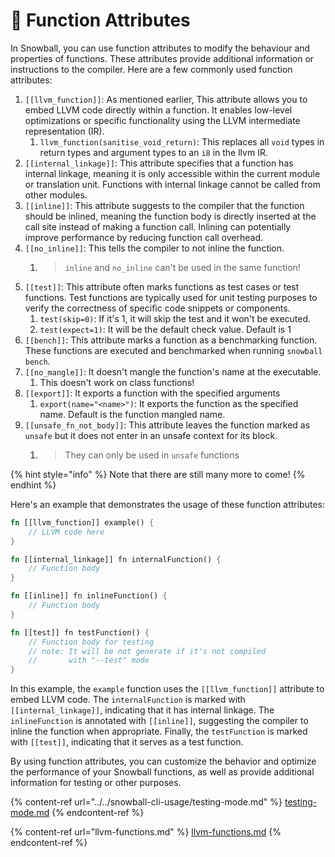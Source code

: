 # 🔧 Function Attributes

In Snowball, you can use function attributes to modify the behaviour and properties of functions. These attributes provide additional information or instructions to the compiler. Here are a few commonly used function attributes:

1. `[[llvm_function]]`: As mentioned earlier, This attribute allows you to embed LLVM code directly within a function. It enables low-level optimizations or specific functionality using the LLVM intermediate representation (IR).
   1. `llvm_function(sanitise_void_return)`: This replaces all `void` types in return types and argument types to an `i8` in the llvm IR.
2. `[[internal_linkage]]`: This attribute specifies that a function has internal linkage, meaning it is only accessible within the current module or translation unit. Functions with internal linkage cannot be called from other modules.
3. `[[inline]]`: This attribute suggests to the compiler that the function should be inlined, meaning the function body is directly inserted at the call site instead of making a function call. Inlining can potentially improve performance by reducing function call overhead.
4. `[[no_inline]]`: This tells the compiler to not inline the function.
   1. > `inline` and `no_inline` can't be used in the same function!
5. `[[test]]`: This attribute often marks functions as test cases or test functions. Test functions are typically used for unit testing purposes to verify the correctness of specific code snippets or components.
   1. `test(skip=0)`: If it's 1, it will skip the test and it won't be executed.
   2. `test(expect=1)`: It will be the default check value. Default is 1
6. `[[bench]]`: This attribute marks a function as a benchmarking function. These functions are executed and benchmarked when running `snowball bench`.
7. `[[no_mangle]]`: It doesn't mangle the function's name at the executable.
   1. This doesn't work on class functions!
8. `[[export]]`: It exports a function with the specified arguments
   1. `export(name="<name>")`: It exports the function as the specified name. Default is the function mangled name.
9. `[[unsafe_fn_not_body]]`: This attribute leaves the function marked as `unsafe` but it does not enter in an unsafe context for its block.&#x20;
   1. > They can only be used in `unsafe` functions

{% hint style="info" %}
Note that there are still many more to come!
{% endhint %}

Here's an example that demonstrates the usage of these function attributes:

```rust
fn [[llvm_function]] example() {
    // LLVM code here
}

fn [[internal_linkage]] fn internalFunction() {
    // Function body
}

fn [[inline]] fn inlineFunction() {
    // Function body
}

fn [[test]] fn testFunction() {
    // Function body for testing
    // note: It will be not generate if it's not compiled
    //       with "--test" mode
}
```

In this example, the `example` function uses the `[[llvm_function]]` attribute to embed LLVM code. The `internalFunction` is marked with `[[internal_linkage]]`, indicating that it has internal linkage. The `inlineFunction` is annotated with `[[inline]]`, suggesting the compiler to inline the function when appropriate. Finally, the `testFunction` is marked with `[[test]]`, indicating that it serves as a test function.

By using function attributes, you can customize the behavior and optimize the performance of your Snowball functions, as well as provide additional information for testing or other purposes.

{% content-ref url="../../snowball-cli-usage/testing-mode.md" %}
[testing-mode.md](../../snowball-cli-usage/testing-mode.md)
{% endcontent-ref %}

{% content-ref url="llvm-functions.md" %}
[llvm-functions.md](llvm-functions.md)
{% endcontent-ref %}
